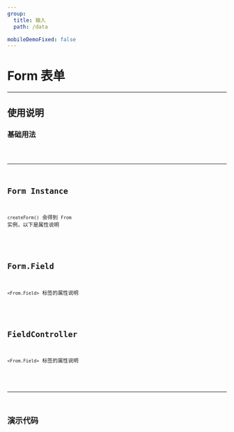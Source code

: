 ```yaml
---
group:
  title: 输入
  path: /data

mobileDemoFixed: false
---
```


# Form 表单 <ImportCost name="Form" />

---

## 使用说明

### 基础用法

<code src="./demos/basic.tsx" />

---

## Form Instance

`createForm()` 会得到 `From` 实例，以下是属性说明

<API namePrefix="form." identifier="createForm" hideTitle src="../createForm/type.tsx" hideDefaultColumn hideRequiredMark></API>

## Form.Field

`<From.Field>` 标签的属性说明

<API identifier="Field" hideTitle src="../Form/Field/type.tsx" exports='["DOC_FormFieldProps"]'></API>

## FieldController

`<From.Field>` 标签的属性说明

<API namePrefix="field." identifier="FieldController" hideTitle src="../Form/Field/type.tsx" exports='["DOC_FieldController"]' hideDefaultColumn hideRequiredMark></API>

---

## 演示代码

<code src="./demos/demo1/index.tsx" />
